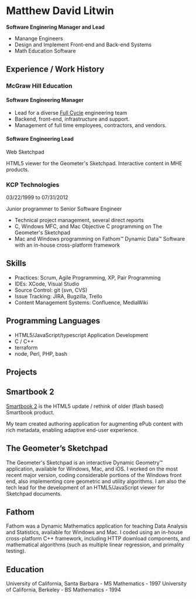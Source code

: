 # Matthew David Litwin

**Software Enginering Manager and Lead**

* Manange Engineers
* Design and Implement Front-end and Back-end Systems
* Math Education Software

## Experience / Work History

### McGraw Hill Education

#### Software Engineering Manager

* Lead for a diverse [Full Cycle](https://medium.com/netflix-techblog/full-cycle-developers-at-netflix-a08c31f83249) engineering team
* Backend, front-end, infrastructure and support. 
* Management of full time employees, contractors, and vendors.

#### Software Engineering Lead

Web Sketchpad

HTML5 viewer for the Geometer's Sketchpad.
Interactive content in MHE products.

### KCP Technologies

03/22/1999 to 07/31/2012

Junior programmer to Senior Software Engineer

* Technical project management, several direct reports
* C, Windows MFC, and Mac Objective C programming on <span class="software">The Geometer's Sketchpad</span>
* Mac and Windows programming on <span class="software">Fathom&trade; Dynamic Data&trade; Software</span> with an in-house cross-platform framework

## Skills

* Practices: Scrum, Agile Programming, XP, Pair Programming
* IDEs: XCode, Visual Studio
* Source Control: git (svn, CVS)
* Issue Tracking: JIRA, Bugzilla, Trello
* Content Management Systems: Confluence, MediaWiki

## Programming Languages
 
* HTML5/JavaScript/typescript Application Development
* C / C++
* terraform
* node, Perl, PHP, bash

<div class="page-break"></div>

## Projects

## Smartbook 2

[Smartbook 2](https://www.mheducation.com/highered/connect/smartbook.html) is the HTML5 update / rethink of older (flash based) Smartbook product. 

My team created authoring application for augmenting ePub content with rich metadata, enabling adaptive end-user experience.

## The Geometer’s Sketchpad

The Geometer's Sketchpad</a></span> is an interactive Dynamic Geometry™ application, available for Windows, Mac, and iOS. I worked on the most recent major version, coding considerable portions of the Windows front end, also implementing core geometric and utility algorithms. I am also the tech lead for the development of an HTML5/JavaScript viewer for Sketchpad documents.

## Fathom

Fathom was a Dynamic Mathematics application for teaching Data Analysis and Statistics, available for Windows and Mac. I coded using an in-house cross-platform C++ framework, including HTTP download components, and mathematical algorithms (such as multiple linear regression, and primality testing).

## Education

University of California, Santa Barbara - MS Mathematics - 1997
University of California, Berkeley - BS Mathematics - 1994

